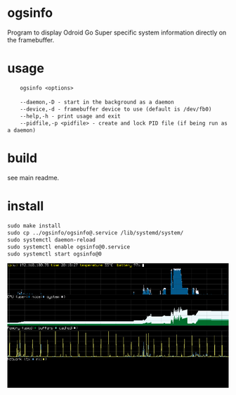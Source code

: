 # ogsinfo
Program to display Odroid Go Super specific system information directly on the
framebuffer.
# usage
        ogsinfo <options>

        --daemon,-D - start in the background as a daemon
        --device,-d - framebuffer device to use (default is /dev/fb0)
        --help,-h - print usage and exit
        --pidfile,-p <pidfile> - create and lock PID file (if being run as a daemon)
# build
see main readme.
# install
    sudo make install
    sudo cp ../ogsinfo/ogsinfo@.service /lib/systemd/system/
    sudo systemctl daemon-reload
    sudo systemctl enable ogsinfo@0.service
    sudo systemctl start ogsinfo@0

![ogsinfo display](assets/ogsinfo.png)
